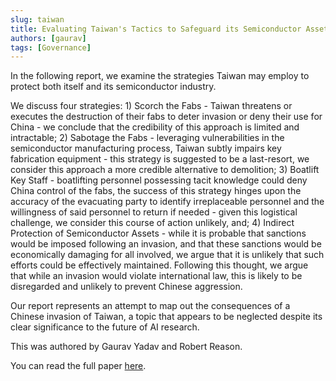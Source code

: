 ```yaml
---
slug: taiwan
title: Evaluating Taiwan's Tactics to Safeguard its Semiconductor Assets Against a Chinese Invasion	
authors: [gaurav]
tags: [Governance]
---
```


In the following report, we examine the strategies Taiwan may employ to protect both itself and its semiconductor industry. 

We discuss four strategies: 1) Scorch the Fabs - Taiwan threatens or executes the destruction of their fabs to deter invasion or deny their use for China - we conclude that the credibility of this approach is limited and intractable; 2) Sabotage the Fabs - leveraging vulnerabilities in the semiconductor manufacturing process, Taiwan subtly impairs key fabrication equipment - this strategy is suggested to be a last-resort, we consider this approach a more credible alternative to demolition; 3) Boatlift Key Staff - boatlifting personnel possessing tacit knowledge could deny China control of the fabs, the success of this strategy hinges upon the accuracy of the evacuating party to identify irreplaceable personnel and the willingness of said personnel to return if needed - given this logistical challenge, we consider this course of action unlikely, and; 4) Indirect Protection of Semiconductor Assets - while it is probable that sanctions would be imposed following an invasion, and that these sanctions would be economically damaging for all involved, we argue that it is unlikely that such efforts could be effectively maintained. Following this thought, we argue that while an invasion would violate international law, this is likely to be disregarded and unlikely to prevent Chinese aggression. 

Our report represents an attempt to map out the consequences of a Chinese invasion of Taiwan, a topic that appears to be neglected despite its clear significance to the future of AI research.

<!--truncate-->

This was authored by Gaurav Yadav and Robert Reason.

You can read the full paper [here](../docs/taiwan.pdf).
